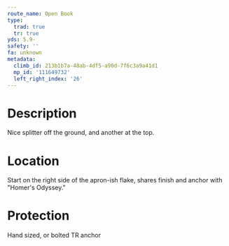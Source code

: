 ```yaml
---
route_name: Open Book
type:
  trad: true
  tr: true
yds: 5.9-
safety: ''
fa: unknown
metadata:
  climb_id: 213b1b7a-48ab-4df5-a90d-7f6c3a9a41d1
  mp_id: '111649732'
  left_right_index: '26'
---
```

# Description
Nice splitter off the ground, and another at the top.

# Location
Start on the right side of the apron-ish flake, shares finish and anchor with "Homer's Odyssey."

# Protection
Hand sized, or bolted TR anchor
